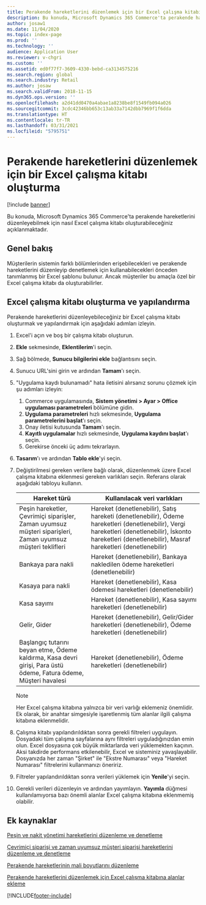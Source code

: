 ```yaml
---
title: Perakende hareketlerini düzenlemek için bir Excel çalışma kitabı oluşturma
description: Bu konuda, Microsoft Dynamics 365 Commerce'ta perakende hareketlerini düzenleyebilmek için nasıl Excel çalışma kitabı oluşturabileceğiniz açıklanmaktadır.
author: josaw1
ms.date: 11/04/2020
ms.topic: index-page
ms.prod: ''
ms.technology: ''
audience: Application User
ms.reviewer: v-chgri
ms.custom: ''
ms.assetid: ed0f77f7-3609-4330-bebd-ca3134575216
ms.search.region: global
ms.search.industry: Retail
ms.author: josaw
ms.search.validFrom: 2018-11-15
ms.dyn365.ops.version: ''
ms.openlocfilehash: a2d41dd0470a4abae1a8238be8f1549fb094a026
ms.sourcegitcommit: 3cdc42346bb653c13ab33a7142dbb7969f1f6dda
ms.translationtype: HT
ms.contentlocale: tr-TR
ms.lasthandoff: 03/31/2021
ms.locfileid: "5795751"
---
```

# <a name="create-an-excel-workbook-to-edit-retail-transactions"></a>Perakende hareketlerini düzenlemek için bir Excel çalışma kitabı oluşturma

[!include [banner](../includes/banner.md)]

Bu konuda, Microsoft Dynamics 365 Commerce'ta perakende hareketlerini düzenleyebilmek için nasıl Excel çalışma kitabı oluşturabileceğiniz açıklanmaktadır.

## <a name="overview"></a>Genel bakış

Müşterilerin sistemin farklı bölümlerinden erişebilecekleri ve perakende hareketlerini düzenleyip denetlemek için kullanabilecekleri önceden tanımlanmış bir Excel şablonu bulunur. Ancak müşteriler bu amaçla özel bir Excel çalışma kitabı da oluşturabilirler.

## <a name="create-and-configure-an-excel-workbook"></a>Excel çalışma kitabı oluşturma ve yapılandırma

Perakende hareketlerini düzenleyebileceğiniz bir Excel çalışma kitabı oluşturmak ve yapılandırmak için aşağıdaki adımları izleyin.

1. Excel'i açın ve boş bir çalışma kitabı oluşturun.
1. **Ekle** sekmesinde, **Eklentilerim**'i seçin.
1. Sağ bölmede, **Sunucu bilgilerini ekle** bağlantısını seçin.
1. Sunucu URL'sini girin ve ardından **Tamam**'ı seçin.
1. "Uygulama kaydı bulunamadı" hata iletisini alırsanız sorunu çözmek için şu adımları izleyin:

    1. Commerce uygulamasında, **Sistem yönetimi \> Ayar \> Office uygulaması parametreleri** bölümüne gidin.
    1. **Uygulama parametreleri** hızlı sekmesinde, **Uygulama parametrelerini başlat**'ı seçin.
    1. Onay iletisi kutusunda **Tamam**'ı seçin.
    1. **Kayıtlı uygulamalar** hızlı sekmesinde, **Uygulama kaydını başlat**'ı seçin.
    1. Gerekirse önceki üç adımı tekrarlayın.

1. **Tasarım**'ı ve ardından **Tablo ekle**'yi seçin.
1. Değiştirilmesi gereken verilere bağlı olarak, düzenlenmek üzere Excel çalışma kitabına eklenmesi gereken varlıkları seçin. Referans olarak aşağıdaki tabloyu kullanın.

    | Hareket türü | Kullanılacak veri varlıkları |
    |------------------|----------------------|
    | Peşin hareketler, Çevrimiçi siparişler, Zaman uyumsuz müşteri siparişleri, Zaman uyumsuz müşteri teklifleri | Hareket (denetlenebilir), Satış hareketi (denetlenebilir), Ödeme hareketleri (denetlenebilir), Vergi hareketleri (denetlenebilir), İskonto hareketleri (denetlenebilir), Masraf hareketleri (denetlenebilir) |
    | Bankaya para nakli | Hareket (denetlenebilir), Bankaya nakledilen ödeme hareketleri (denetlenebilir) |
    | Kasaya para nakli | Hareket (denetlenebilir), Kasa ödemesi hareketleri (denetlenebilir) |
    | Kasa sayımı | Hareket (denetlenebilir), Kasa sayımı hareketleri (denetlenebilir) |
    | Gelir, Gider | Hareket (denetlenebilir), Gelir/Gider hareketleri (denetlenebilir), Ödeme hareketleri (denetlenebilir) |
    | Başlangıç tutarını beyan etme, Ödeme kaldırma, Kasa devri girişi, Para üstü ödeme, Fatura ödeme, Müşteri havalesi | Hareket (denetlenebilir), Ödeme hareketleri (denetlenebilir) |

    > [!NOTE]
    > Her Excel çalışma kitabına yalnızca bir veri varlığı eklemeniz önemlidir. Ek olarak, bir anahtar simgesiyle işaretlenmiş tüm alanlar ilgili çalışma kitabına eklenmelidir.

1. Çalışma kitabı yapılandırıldıktan sonra gerekli filtreleri uygulayın. Dosyadaki tüm çalışma sayfalarına aynı filtreleri uyguladığınızdan emin olun. Excel dosyasına çok büyük miktarlarda veri yüklemekten kaçının. Aksi takdirde performans etkilenebilir, Excel ve sisteminiz yavaşlayabilir. Dosyanızda her zaman "Şirket" ile "Ekstre Numarası" veya "Hareket Numarası" filtrelerini kullanmanızı öneririz.
1. Filtreler yapılandırıldıktan sonra verileri yüklemek için **Yenile**'yi seçin.
1. Gerekli verileri düzenleyin ve ardından yayımlayın. **Yayımla** düğmesi kullanılamıyorsa bazı önemli alanlar Excel çalışma kitabına eklenmemiş olabilir.

## <a name="additional-resources"></a>Ek kaynaklar

[Peşin ve nakit yönetimi hareketlerini düzenleme ve denetleme](edit-cash-trans.md)

[Çevrimiçi siparişi ve zaman uyumsuz müşteri siparişi hareketlerini düzenleme ve denetleme](edit-order-trans.md)

[Perakende hareketlerinin mali boyutlarını düzenleme](edit-financial-dim.md)

[Perakende hareketlerini düzenlemek için Excel çalışma kitabına alanlar ekleme](add-fields-excel.md)


[!INCLUDE[footer-include](../includes/footer-banner.md)]